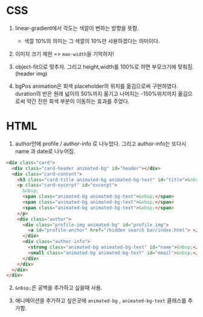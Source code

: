 # CSS

1. linear-gradient에서 각도는 색깔이 변하는 방향을 뜻함.

   - 색깔 10%의 의미는 그 색깔의 10%만 사용하겠다는 의미이다.

2. 이미지 크기 제한 => `max-width`을 기억하자!

3. object-fit으로 맞추자. 그리고 height,width를 100%로 하면 부모크기에 맞춰짐.(header img)

4. bgPos animation은 회색 placeholder의 위치를 옮김으로써 구현하였다. duration의 반은 원래 넓이의 50%까지 옮기고 나머지는 -150%위치까지 옮김으로써 약간 진한 회색 부분이 이동하는 효과를 주었다.

# HTML

1. author안에 profile / author-info 로 나누었다. 그리고 author-info는 또다시 name 과 date로 나누어짐.

```html
<div class="card">
  <div class="card-header animated-bg" id="header"></div>
  <div class="card-content">
    <h3 class="card-title animated-bg animated-bg-text" id="title">&nbsp;</h3>
    <p class="card-excerpt" id="excerpt">
      &nbsp;
      <span class="animated-bg animated-bg-text">&nbsp;</span>
      <span class="animated-bg animated-bg-text">&nbsp;</span>
      <span class="animated-bg animated-bg-text">&nbsp;</span>
    </p>
    <div class="author">
      <div class="profile-img animated-bg" id="profile_img">
        <a id="profile-anchor" href="/hidden search bar/index.html"> </a>
      </div>
      <div class="author-info">
        <strong class="animated-bg animated-bg-text" id="name">&nbsp;</strong>
        <small class="animated-bg animated-bg-text" id="email">&nbsp;</small>
      </div>
    </div>
  </div>
</div>
```

2. `&nbsp;`은 공백을 추가하고 싶을때 사용.

3. 애니메이션을 추가하고 싶은곳에 `animated-bg` , `animated-bg-text` 클래스를 추가함.
